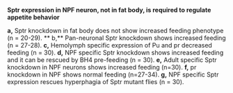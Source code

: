 **Sptr expression in NPF neuron, not in fat body, is required to regulate appetite behavior**

**a,** Sptr knockdown in fat body does not show increased feeding phenotype (n = 20-29). ** b,** Pan-neuronal Sptr knockdown shows increased feeding (n = 27-28). **c,** Hemolymph specific expression of Pu and pr decreased feeding (n = 30). **d,** NPF specific Sptr knockdown shows increased feeding and it can be rescued by BH4 pre-feeding (n = 30). **e,** Adult specific Sptr knockdown in NPF neurons shows increased feeding (n=30). **f,** pr knockdown in NPF shows normal feeding (n=27-34). **g,** NPF specific Sptr expression rescues hyperphagia of Sptr mutant flies (n = 30).